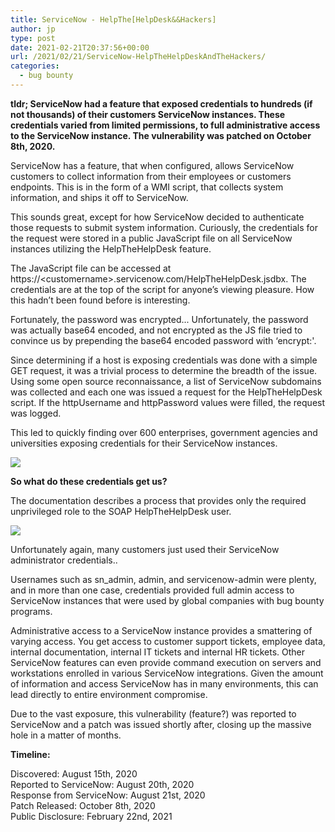 ```yaml
---
title: ServiceNow - HelpThe[HelpDesk&&Hackers]
author: jp
type: post
date: 2021-02-21T20:37:56+00:00
url: /2021/02/21/ServiceNow-HelpTheHelpDeskAndTheHackers/
categories:
  - bug bounty
---
```


**tldr; ServiceNow had a feature that exposed credentials to hundreds (if not thousands) of their customers ServiceNow instances. These credentials varied from limited permissions, to full administrative access to the ServiceNow instance. The vulnerability was patched on October 8th, 2020.**

ServiceNow has a feature, that when configured, allows ServiceNow customers to collect information from their employees or customers endpoints. This is in the form of a WMI script, that collects system information, and ships it off to ServiceNow. 

This sounds great, except for how ServiceNow decided to authenticate those requests to submit system information. Curiously, the credentials for the request were stored in a public JavaScript file on all ServiceNow instances utilizing the HelpTheHelpDesk feature. 

The JavaScript file can be accessed at https://\<customername\>.servicenow.com/HelpTheHelpDesk.jsdbx. The credentials are at the top of the script for anyone’s viewing pleasure. How this hadn’t been found before is interesting. 

Fortunately, the password was encrypted... Unfortunately, the password was actually base64 encoded, and not encrypted as the JS file tried to convince us by prepending the base64 encoded password with ‘encrypt:'.

Since determining if a host is exposing credentials was done with a simple GET request, it was a trivial process to determine the breadth of the issue. Using some open source reconnaissance, a list of ServiceNow subdomains was collected and each one was issued a request for the HelpTheHelpDesk script. If the httpUsername and httpPassword values were filled, the request was logged. 

This led to quickly finding over 600 enterprises, government agencies and universities exposing credentials for their ServiceNow instances. 


![](https://paper-attachments.dropbox.com/s_950FE6053E05F52791508FF8799E8027016BE6B9BAB57C646249306A732842EE_1613888606369_image.png)


**So what do these credentials get us?**

The documentation describes a process that provides only the required unprivileged role to the SOAP HelpTheHelpDesk user. 

![](https://paper-attachments.dropbox.com/s_950FE6053E05F52791508FF8799E8027016BE6B9BAB57C646249306A732842EE_1613889501817_image.png)


Unfortunately again, many customers just used their ServiceNow administrator credentials..

Usernames such as sn_admin, admin, and servicenow-admin were plenty, and in more than one case, credentials provided full admin access to ServiceNow instances that were used by global companies with bug bounty programs. 

Administrative access to a ServiceNow instance provides a smattering of varying access. You get access to customer support tickets, employee data, internal documentation, internal IT tickets and internal HR tickets. Other ServiceNow features can even provide command execution on servers and workstations enrolled in various ServiceNow integrations. Given the amount of information and access ServiceNow has in many environments, this can lead directly to entire environment compromise. 

Due to the vast exposure, this vulnerability (feature?) was reported to ServiceNow and a patch was issued shortly after, closing up the massive hole in a matter of months. 

**Timeline:**

Discovered: August 15th, 2020\
Reported to ServiceNow: August 20th, 2020\
Response from ServiceNow: August 21st, 2020\
Patch Released: October 8th, 2020\
Public Disclosure: February 22nd, 2021




